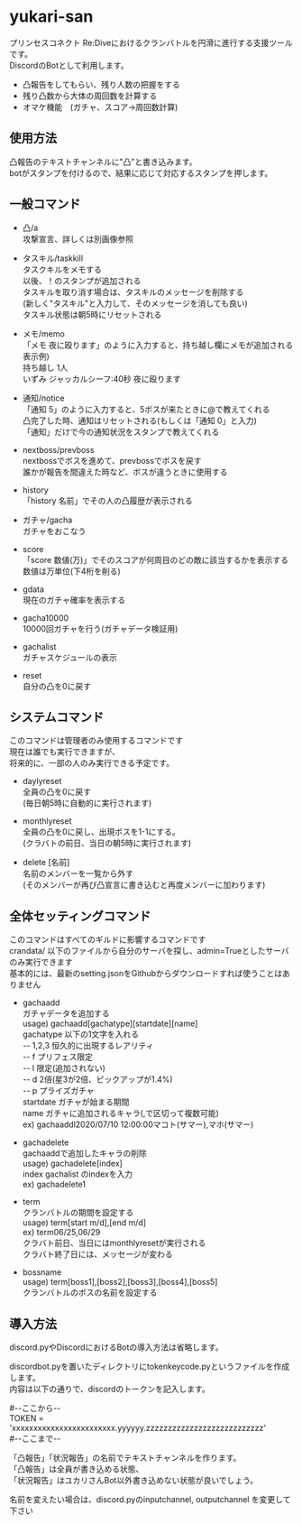 # yukari-san

プリンセスコネクト Re:Diveにおけるクランバトルを円滑に進行する支援ツールです。  
DiscordのBotとして利用します。

- 凸報告をしてもらい、残り人数の把握をする
- 残り凸数から大体の周回数を計算する
- オマケ機能　(ガチャ、スコア→周回数計算)

## 使用方法

凸報告のテキストチャンネルに"凸"と書き込みます。  
botがスタンプを付けるので、結果に応じて対応するスタンプを押します。  


## 一般コマンド

- 凸/a  
攻撃宣言、詳しくは別画像参照

- タスキル/taskkill  
タスクキルをメモする  
以後、！のスタンプが追加される  
タスキルを取り消す場合は、タスキルのメッセージを削除する  
(新しく"タスキル"と入力して、そのメッセージを消しても良い)  
タスキル状態は朝5時にリセットされる  

- メモ/memo  
「メモ 夜に殴ります」のように入力すると、持ち越し欄にメモが追加される  
表示例)  
持ち越し 1人  
いずみ ジャッカルシーフ:40秒 夜に殴ります  

- 通知/notice  
「通知 5」のように入力すると、5ボスが来たときに@で教えてくれる  
凸完了した時、通知はリセットされる(もしくは「通知 0」と入力)  
「通知」だけで今の通知状況をスタンプで教えてくれる  

- nextboss/prevboss  
nextbossでボスを進めて、prevbossでボスを戻す  
誰かが報告を間違えた時など、ボスが違うときに使用する  

- history  
「history 名前」でその人の凸履歴が表示される

- ガチャ/gacha  
ガチャをおこなう

- score  
「score 数値(万)」でそのスコアが何周目のどの敵に該当するかを表示する  
数値は万単位(下4桁を削る)

- gdata  
現在のガチャ確率を表示する

- gacha10000  
10000回ガチャを行う(ガチャデータ検証用)

- gachalist  
ガチャスケジュールの表示

- reset  
自分の凸を0に戻す


## システムコマンド

このコマンドは管理者のみ使用するコマンドです    
現在は誰でも実行できますが、  
将来的に、一部の人のみ実行できる予定です。  

- daylyreset  
全員の凸を0に戻す  
(毎日朝5時に自動的に実行されます)  

- monthlyreset  
全員の凸を0に戻し、出現ボスを1-1にする。  
(クラバトの前日、当日の朝5時に実行されます)  

- delete [名前]  
名前のメンバーを一覧から外す  
(そのメンバーが再び凸宣言に書き込むと再度メンバーに加わります)  



## 全体セッティングコマンド

このコマンドはすべてのギルドに影響するコマンドです  
crandata/ 以下のファイルから自分のサーバを探し、admin=Trueとしたサーバのみ実行できます  
基本的には、最新のsetting.jsonをGithubからダウンロードすれば使うことはありません  

- gachaadd  
ガチャデータを追加する  
usage) gachaadd[gachatype][startdate][name]  
gachatype  以下の1文字を入れる  
-- 1,2,3 恒久的に出現するレアリティ  
-- f プリフェス限定  
-- l 限定(追加されない)  
-- d 2倍(星3が2倍、ピックアップが1.4%)  
-- p プライズガチャ  
startdate  ガチャが始まる期間  
name  ガチャに追加されるキャラ(,で区切って複数可能)  
ex) gachaaddl2020/07/10 12:00:00マコト(サマー),マホ(サマー)  

- gachadelete  
gachaaddで追加したキャラの削除  
usage) gachadelete[index]  
index  gachalist のindexを入力  
ex) gachadelete1  

- term  
クランバトルの期間を設定する  
usage) term[start m/d],[end m/d]  
ex) term06/25,06/29  
クラバト前日、当日にはmonthlyresetが実行される  
クラバト終了日には、メッセージが変わる  


- bossname  
usage) term[boss1],[boss2],[boss3],[boss4],[boss5]  
クランバトルのボスの名前を設定する  

## 導入方法

discord.pyやDiscordにおけるBotの導入方法は省略します。  

discordbot.pyを置いたディレクトリにtokenkeycode.pyというファイルを作成します。  
内容は以下の通りで、discordのトークンを記入します。

#--ここから--  
TOKEN = 'xxxxxxxxxxxxxxxxxxxxxxxx.yyyyyy.zzzzzzzzzzzzzzzzzzzzzzzzzzz'  
#--ここまで--  

「凸報告」「状況報告」の名前でテキストチャンネルを作ります。  
「凸報告」は全員が書き込める状態、  
「状況報告」はユカリさんBot以外書き込めない状態が良いでしょう。  

名前を変えたい場合は、discord.pyのinputchannel, outputchannel を変更して下さい  


